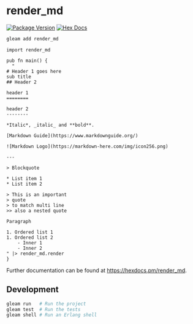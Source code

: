 # render_md

[![Package Version](https://img.shields.io/hexpm/v/render_md)](https://hex.pm/packages/render_md)
[![Hex Docs](https://img.shields.io/badge/hex-docs-ffaff3)](https://hexdocs.pm/render_md/)

```sh
gleam add render_md
```
```gleam
import render_md

pub fn main() {
  "
# Header 1 goes here
sub title
## Header 2

header 1
========

header 2
--------

*Italic*, _italic_ and **bold**.

[Markdown Guide](https://www.markdownguide.org/)

![Markdown Logo](https://markdown-here.com/img/icon256.png)

---

> Blockquote

* List item 1
* List item 2

> This is an important
> quote
> to match multi line
>> also a nested quote

Paragraph

1. Ordered list 1
1. Ordered list 2
    - Inner 1
    - Inner 2
" |> render_md.render
}
```

Further documentation can be found at <https://hexdocs.pm/render_md>.

## Development

```sh
gleam run   # Run the project
gleam test  # Run the tests
gleam shell # Run an Erlang shell
```
